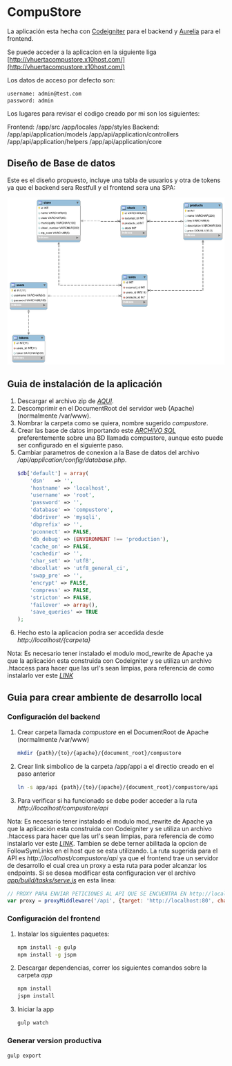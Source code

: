 # CompuStore

La aplicación esta hecha con [Codeigniter](https://www.codeigniter.com/) para el backend y [Aurelia](http://aurelia.io/) para el frontend.

Se puede acceder a la aplicacion en la siguiente liga [http://vhuertacompustore.x10host.com/](http://vhuertacompustore.x10host.com/)

Los datos de acceso por defecto son:

    username: admin@test.com
    password: admin

Los lugares para revisar el codigo creado por mi son los siguientes:

Frontend:
    /app/src
    /app/locales
    /app/styles
Backend:
    /app/api/application/models
    /app/api/application/controllers
    /app/api/application/helpers
    /app/api/application/core

## Diseño de Base de datos

Este es el diseño propuesto, incluye una tabla de usuarios y otra de tokens ya que el backend sera Restfull y el frontend sera una SPA:

![alt text](https://github.com/vhuerta/CompuStore/blob/master/diagram/model.png?raw=true "Modelo ER")

## Guia de instalación de la aplicación

1. Descargar el archivo zip de *[AQUI]()*.
2. Descomprimir en el DocumentRoot del servidor web (Apache) (normalmente /var/www).
3. Nombrar la carpeta como se quiera, nombre sugerido *compustore*.
4. Crear las base de datos importando este *[ARCHIVO SQL](https://github.com/vhuerta/CompuStore/blob/master/sql/compustore.sql)* preferentemente sobre una BD llamada compustore, aunque esto puede ser configurado en el siguiente paso.
5. Cambiar parametros de conexion a la Base de datos del archivo */api/application/config/database.php*.
    ```php
    $db['default'] = array(
    	'dsn'	=> '',
    	'hostname' => 'localhost',
    	'username' => 'root',
    	'password' => '',
    	'database' => 'compustore',
    	'dbdriver' => 'mysqli',
    	'dbprefix' => '',
    	'pconnect' => FALSE,
    	'db_debug' => (ENVIRONMENT !== 'production'),
    	'cache_on' => FALSE,
    	'cachedir' => '',
    	'char_set' => 'utf8',
    	'dbcollat' => 'utf8_general_ci',
    	'swap_pre' => '',
    	'encrypt' => FALSE,
    	'compress' => FALSE,
    	'stricton' => FALSE,
    	'failover' => array(),
    	'save_queries' => TRUE
    );
    ```
6. Hecho esto la aplicacion podra ser accedida desde *http://localhost/{carpeta}*

Nota: Es necesario tener instalado el modulo mod_rewrite de Apache ya que la aplicación esta construida con Codeigniter y se utiliza un archivo .htaccess para hacer que las url's sean limpias, para referencia de como instalarlo ver este *[LINK](https://www.digitalocean.com/community/tutorials/how-to-set-up-mod_rewrite-for-apache-on-ubuntu-14-04)*

## Guia para crear ambiente de desarrollo local

### Configuración del backend

1. Crear carpeta llamada *compustore* en el DocumentRoot de Apache (normalmente /var/www)
    ```bash
    mkdir {path}/{to}/{apache}/{document_root}/compustore
    ```
2. Crear link simbolico de la carpeta /app/appi a el directio creado en el paso anterior
    ```bash
    ln -s app/api {path}/{to}/{apache}/{document_root}/compustore/api
    ```
3. Para verificar si ha funcionado se debe poder acceder a la ruta *http://localhost/compustore/api*

Nota: Es necesario tener instalado el modulo mod_rewrite de Apache ya que la aplicación esta construida con Codeigniter y se utiliza un archivo .htaccess para hacer que las url's sean limpias, para referencia de como instalarlo ver este *[LINK](https://www.digitalocean.com/community/tutorials/how-to-set-up-mod_rewrite-for-apache-on-ubuntu-14-04)*. Tambien se debe terner abilitada la opcion de FollowSymLinks en el host que se esta utilizando. La ruta sugerida para el API es *http://localhost/compustore/api* ya que el frontend trae un servidor de desarrollo el cual crea un proxy a esta ruta para poder alcanzar los endpoints. Si se desea modificar esta configuracion ver el archivo *[app/build/tasks/serve.js](https://github.com/vhuerta/CompuStore/blob/master/app/build/tasks/serve.js)* en esta linea:

```javascript
// PROXY PARA ENVIAR PETICIONES AL API QUE SE ENCUENTRA EN http://localhost:80/compustore/api
var proxy = proxyMiddleware('/api', {target: 'http://localhost:80', changeOrigin: true, pathRewrite: {'^/api': '/compustore/api'}});
```

### Configuración del frontend

1. Instalar los siguientes paquetes:
    ```bash
    npm install -g gulp
    npm install -g jspm
    ```
2. Descargar dependencias, correr los siguientes comandos sobre la carpeta *app*
    ```bash
    npm install
    jspm install
    ```
3. Iniciar la app
    ```bash
    gulp watch
    ```


### Generar version productiva
```bash
gulp export
```
